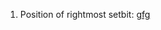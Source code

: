 1. Position of rightmost setbit: <a href="https://www.geeksforgeeks.org/position-of-rightmost-set-bit/">gfg</a>
